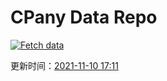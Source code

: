 # CPany Data Repo

[![Fetch data](https://github.com/yjl9903/CPany/actions/workflows/fetch.yml/badge.svg)](https://github.com/yjl9903/CPany/actions/workflows/fetch.yml)

<!-- START_SECTION: update_time -->
更新时间：[2021-11-10 17:11](https://www.timeanddate.com/worldclock/fixedtime.html?msg=Fetch+data&iso=20211110T171120&p1=237)
<!-- END_SECTION: update_time -->
